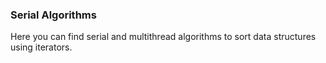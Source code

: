 ### Serial Algorithms
Here you can find serial and multithread algorithms to sort data structures using iterators.
